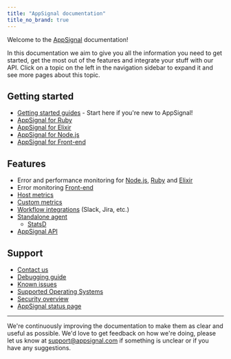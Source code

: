 ```yaml
---
title: "AppSignal documentation"
title_no_brand: true
---
```


Welcome to the [AppSignal](https://www.appsignal.com) documentation!

In this documentation we aim to give you all the information you need to get started, get the most out of the features and integrate your stuff with our API. Click on a topic on the left in the navigation sidebar to expand it and see more pages about this topic.

## Getting started

- [Getting started guides](/guides/) - Start here if you're new to AppSignal!
- [AppSignal for Ruby](/ruby/index.html)
- [AppSignal for Elixir](/elixir/index.html)
- [AppSignal for Node.js](/nodejs/index.html)
- [AppSignal for Front-end](/front-end/index.html)

## Features

- Error and performance monitoring for [Node.js](/nodejs/index.html), [Ruby](/ruby/index.html) and [Elixir](/elixir/index.html)
- Error monitoring [Front-end](/front-end/)
- [Host metrics](/metrics/host.html)
- [Custom metrics](/metrics/custom.html)
- [Workflow integrations](/application/integrations/index.html) (Slack, Jira, etc.)
- [Standalone agent](/standalone-agent/installation.html)
  - [StatsD](/standalone-agent/statsd.html)
- [AppSignal API](/api/index.html)

## Support

- [Contact us](mailto:support@appsignal.com)
- [Debugging guide](/support/debugging.html)
- [Known issues](/support/known-issues.html)
- [Supported Operating Systems](/support/operating-systems.html)
- [Security overview](/appsignal/security.html)
- [AppSignal status page](https://status.appsignal.com)

---

We're continuously improving the documentation to make them as clear and useful as possible. We'd love to get feedback on how we're doing, please let us know at [support@appsignal.com](mailto:support@appsignal.com) if something is unclear or if you have any suggestions.
